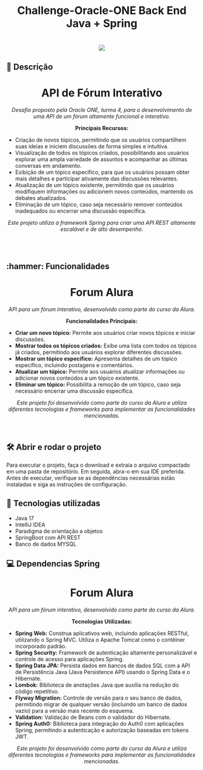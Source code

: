 
<h1 align="center"> Challenge-Oracle-ONE Back End Java + Spring </h1>

<h1 align="center">

</h1>



<p align="center">
<img src="http://img.shields.io/static/v1?label=STATUS&message=%20EM-DESENVOLVIMENTO&color=GREEN&style=for-the-badge"/>
</p>
 
<h2 align="left"> 📖 Descrição </h2>




<h1 align="center">API de Fórum Interativo</h1>
<p align="center">
    <em>Desafio proposto pela Oracle ONE, turma 4, para o desenvolvimento de uma API de um fórum altamente funcional e interativo.</em>
</p>
<p align="center">
    <strong>Principais Recursos:</strong>
</p>
<ul>
    <li>Criação de novos tópicos, permitindo que os usuários compartilhem suas ideias e iniciem discussões de forma simples e intuitiva.</li>
    <li>Visualização de todos os tópicos criados, possibilitando aos usuários explorar uma ampla variedade de assuntos e acompanhar as últimas conversas em andamento.</li>
    <li>Exibição de um tópico específico, para que os usuários possam obter mais detalhes e participar ativamente das discussões relevantes.</li>
    <li>Atualização de um tópico existente, permitindo que os usuários modifiquem informações ou adicionem novos conteúdos, mantendo os debates atualizados.</li>
    <li>Eliminação de um tópico, caso seja necessário remover conteúdos inadequados ou encerrar uma discussão específica.</li>
</ul>
<p align="center">
    <em>Este projeto utiliza a framework Spring para criar uma API REST altamente escalável e de alto desempenho.</em>
</p>



<br><br>

<h2 align="left">:hammer: Funcionalidades</h2>

<h1 align="center">Forum Alura</h1>
<p align="center">
    <em>API para um fórum interativo, desenvolvido como parte do curso da Alura.</em>
</p>
<p align="center">
    <strong>Funcionalidades Principais:</strong>
</p>
<ul>
    <li><strong>Criar um novo tópico:</strong> Permite aos usuários criar novos tópicos e iniciar discussões.</li>
    <li><strong>Mostrar todos os tópicos criados:</strong> Exibe uma lista com todos os tópicos já criados, permitindo aos usuários explorar diferentes discussões.</li>
    <li><strong>Mostrar um tópico específico:</strong> Apresenta detalhes de um tópico específico, incluindo postagens e comentários.</li>
    <li><strong>Atualizar um tópico:</strong> Permite aos usuários atualizar informações ou adicionar novos conteúdos a um tópico existente.</li>
    <li><strong>Eliminar um tópico:</strong> Possibilita a remoção de um tópico, caso seja necessário encerrar uma discussão específica.</li>
</ul>
<p align="center">
    <em>Este projeto foi desenvolvido como parte do curso da Alura e utiliza diferentes tecnologias e frameworks para implementar as funcionalidades mencionadas.</em>
</p>  


<br>
<h2>🛠️ Abrir e rodar o projeto</h2>

Para executar o projeto, faça o download e extraia o arquivo compactado em uma pasta de repositório. Em seguida, abra-o em sua IDE preferida. Antes de executar, verifique se as dependências necessárias estão instaladas e siga as instruções de configuração.

<h2> 🧑 Tecnologias utilizadas </h2>

- Java 17
- IntelliJ IDEA
- Paradigma de orientação a objetos
- SpringBoot com API REST
- Banco de dados MYSQL

<h2> 💻 Dependencias Spring </h2>
<h1 align="center">Forum Alura</h1>
<p align="center">
    <em>API para um fórum interativo, desenvolvido como parte do curso da Alura.</em>
</p>
<p align="center">
    <strong>Tecnologias Utilizadas:</strong>
</p>
<ul>
    <li>
        <strong>Spring Web:</strong> Construa aplicativos web, incluindo aplicações RESTful, utilizando o Spring MVC. Utiliza o Apache Tomcat como o contêiner incorporado padrão.
    </li>
    <li>
        <strong>Spring Security:</strong> Framework de autenticação altamente personalizável e controle de acesso para aplicações Spring.
    </li>
    <li>
        <strong>Spring Data JPA:</strong> Persista dados em bancos de dados SQL com a API de Persistência Java (Java Persistence API) usando o Spring Data e o Hibernate.
    </li>
    <li>
        <strong>Lombok:</strong> Biblioteca de anotações Java que auxilia na redução do código repetitivo.
    </li>
    <li>
        <strong>Flyway Migration:</strong> Controle de versão para o seu banco de dados, permitindo migrar de qualquer versão (incluindo um banco de dados vazio) para a versão mais recente do esquema.
    </li>
    <li>
        <strong>Validation:</strong> Validação de Beans com o validador do Hibernate.
    </li>
    <li>
        <strong>Spring Auth0:</strong> Biblioteca para integração do Auth0 com aplicações Spring, permitindo a autenticação e autorização baseadas em tokens JWT.
    </li>
</ul>
<p align="center">
    <em>Este projeto foi desenvolvido como parte do curso da Alura e utiliza diferentes tecnologias e frameworks para implementar as funcionalidades mencionadas.</em>
</p>
